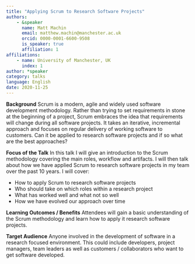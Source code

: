 ```yaml
---
title: "Applying Scrum to Research Software Projects"
authors:
    - &speaker
      name: Matt Machin
      email: matthew.machin@manchester.ac.uk
      orcid: 0000-0001-6600-9508
      is_speaker: true
      affiliation: 1
affiliations:
    - name: University of Manchester, UK
      index: 1
author: *speaker
category: talks
language: English
date: 2020-11-25
---
```

**Background**
Scrum is a modern, agile and widely used software development methodology. Rather than trying to set requirements in stone at the beginning of a project, Scrum embraces the idea that requirements will change during all software projects. It takes an iterative, incremental approach and focuses on regular delivery of working software to customers. Can it be applied to research software projects and if so what are the best approaches?

**Focus of the Talk**
In this talk I will give an introduction to the Scrum methodology covering the main roles, workflow and artifacts. I will then talk about how we have applied Scrum to research software projects in my team over the past 10 years. I will cover:
*	How to apply Scrum to research software projects
*	Who should take on which roles within a research project
*	What has worked well and what not so well
*	How we have evolved our approach over time

**Learning Outcomes / Benefits**
Attendees will gain a basic understanding of the Scrum methodology and learn how to apply it research software projects.

**Target Audience**
Anyone involved in the development of software in a research focused environment. This could include developers, project managers, team leaders as well as customers / collaborators who want to get software developed.
